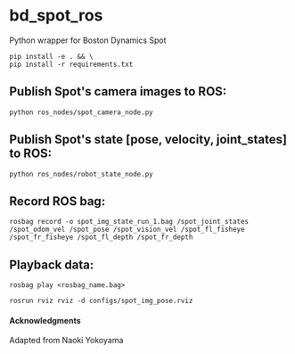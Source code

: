 # bd_spot_ros

Python wrapper for Boston Dynamics Spot

```
pip install -e . && \
pip install -r requirements.txt
```

## Publish Spot's camera images to ROS:
`python ros_nodes/spot_camera_node.py`

## Publish Spot's state [pose, velocity, joint_states] to ROS:
`python ros_nodes/robot_state_node.py`

## Record ROS bag:
`rosbag record -o spot_img_state_run_1.bag /spot_joint_states /spot_odom_vel /spot_pose /spot_vision_vel /spot_fl_fisheye /spot_fr_fisheye /spot_fl_depth /spot_fr_depth`

## Playback data:
`rosbag play <rosbag_name.bag>`

`rosrun rviz rviz -d configs/spot_img_pose.rviz`


#### Acknowledgments
Adapted from Naoki Yokoyama